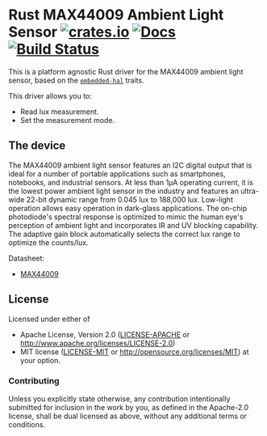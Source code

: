 # Rust MAX44009 Ambient Light Sensor [![crates.io](https://img.shields.io/crates/v/max44009.svg)](https://crates.io/crates/max44009) [![Docs](https://docs.rs/max44009/badge.svg)](https://docs.rs/max44009) [![Build Status](https://travis-ci.org/eldruin/max44009-rs.svg?branch=master)](https://travis-ci.org/eldruin/max44009-rs)

This is a platform agnostic Rust driver for the MAX44009 ambient
light sensor, based on the
[`embedded-hal`](https://github.com/rust-embedded/embedded-hal) traits.

This driver allows you to:
- Read lux measurement.
- Set the measurement mode.

## The device
The MAX44009 ambient light sensor features an I2C digital output
that is ideal for a number of portable applications such as
smartphones, notebooks, and industrial sensors.
At less than 1μA operating current, it is the lowest power ambient
light sensor in the industry and features an ultra-wide 22-bit
dynamic range from 0.045 lux to 188,000 lux.
Low-light operation allows easy operation in dark-glass
applications.
The on-chip photodiode's spectral response is optimized to mimic
the human eye's perception of ambient light and incorporates
IR and UV blocking capability. The adaptive gain block
automatically selects the correct lux range to optimize the
counts/lux.

Datasheet:
- [MAX44009](https://datasheets.maximintegrated.com/en/ds/Max44009.pdf)

## License

Licensed under either of

 * Apache License, Version 2.0 ([LICENSE-APACHE](LICENSE-APACHE) or
   http://www.apache.org/licenses/LICENSE-2.0)
 * MIT license ([LICENSE-MIT](LICENSE-MIT) or
   http://opensource.org/licenses/MIT) at your option.

### Contributing

Unless you explicitly state otherwise, any contribution intentionally submitted
for inclusion in the work by you, as defined in the Apache-2.0 license, shall
be dual licensed as above, without any additional terms or conditions.

